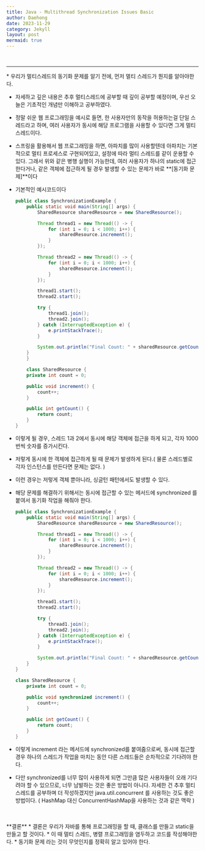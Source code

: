 ```yaml
---
title: Java - Multithread Synchronization Issues Basic
author: Daehong
date: 2023-11-29
category: Jekyll
layout: post
mermaid: true
---
```


<br>
<hr>
* 우리가 멀티스레드의 동기화 문제를 알기 전에, 먼저 멀티 스레드가 뭔지를 알아야한다.

* 자세하고 깊은 내용은 추후 멀티스레드에 공부할 때 깊이 공부할 예정이며, 우선 오늘은 기초적인 개념만 이해하고 공부하였다.

* 정말 쉬운 웹 프로그래밍을 예시로 들면, 한 사용자만의 동작을 허용하는걸 단일 스레드라고 하며, 여러 사용자가 동시에 해당 프로그램을 사용할 수 있다면 그게 멀티 스레드이다.

* 스프링을 활용해서 웹 프로그래밍을 하면, 아파치를 많이 사용할텐데 아파치는 기본적으로 멀티 프로세스로 구현되어있고, 설정에 따라 멀티 스레드를 같이 운용할 수 있다. 그래서 위와 같은 병행 실행이 가능한데, 여러 사용자가 하나의 static에 접근한다거나, 같은 객체에 접근하게 될 경우 발생할 수 있는 문제가 바로 **[동기화 문제]**이다

* 기본적인 예시코드이다
	```java
	public class SynchronizationExample {
		public static void main(String[] args) {
			SharedResource sharedResource = new SharedResource();

			Thread thread1 = new Thread(() -> {
				for (int i = 0; i < 1000; i++) {
					sharedResource.increment();
				}
			});

			Thread thread2 = new Thread(() -> {
				for (int i = 0; i < 1000; i++) {
					sharedResource.increment();
				}
			});

			thread1.start();
			thread2.start();

			try {
				thread1.join();
				thread2.join();
			} catch (InterruptedException e) {
				e.printStackTrace();
			}

			System.out.println("Final Count: " + sharedResource.getCount());
		}
		}

		class SharedResource {
		private int count = 0;

		public void increment() {
			count++;
		}

		public int getCount() {
			return count;
		}
	}
	```
* 이렇게 될 경우, 스레드 1과 2에서 동시에 해당 객체에 접근을 하게 되고, 각자 1000번씩 숫자를 증가시킨다.

* 저렇게 동시에 한 객체에 접근하게 될 때 문제가 발생하게 된다.( 물론 스레드별로 각자 인스턴스를 만든다면 문제는 없다. )

* 이런 경우는 저렇게 객체 뿐아니라, 싱글턴 패턴에서도 발생할 수 있다.

* 해당 문제를 해결하기 위해서는 동시에 접근할 수 있는 메서드에 synchronized 를 붙여서 동기화 작업을 해줘야 한다.
	```java
	public class SynchronizationExample {
		public static void main(String[] args) {
			SharedResource sharedResource = new SharedResource();

			Thread thread1 = new Thread(() -> {
				for (int i = 0; i < 1000; i++) {
					sharedResource.increment();
				}
			});

			Thread thread2 = new Thread(() -> {
				for (int i = 0; i < 1000; i++) {
					sharedResource.increment();
				}
			});

			thread1.start();
			thread2.start();

			try {
				thread1.join();
				thread2.join();
			} catch (InterruptedException e) {
				e.printStackTrace();
			}

			System.out.println("Final Count: " + sharedResource.getCount());
		}
	}

	class SharedResource {
		private int count = 0;

		public void synchronized increment() {
			count++;
		}

		public int getCount() {
			return count;
		}
	}
	```
* 이렇게 increment 라는 메서드에 synchronized를 붙여줌으로써, 동시에 접근할 경우 하나의 스레드가 작업을 마치는 동안 다른 스레드들은 순차적으로 기다려야 한다.

* 다만 synchronized를 너무 많이 사용하게 되면 그만큼 많은 사용자들이 오래 기다려야 할 수 있으므로, 너무 남발하는 것은 좋은 방법이 아니다. 자세한 건 추후 멀티 스레드를 공부하며 더 작성하겠지만 java.util.concurrent 를 사용하는 것도 좋은 방법이다. ( HashMap 대신 ConcurrentHashMap을 사용하는 것과 같은 맥락 )

<br>
<br>
**결론**
* 결론은 우리가 자바를 통해 프로그래밍을 할 때, 클래스를 만들고 static을 만들고 할 것이다.
* 이 때 멀티 스레드, 병렬 프로그래밍을 염두하고 코드를 작성해야한다.
* 동기화 문제 라는 것이 무엇인지를 정확히 알고 있어야 한다.


<br>
<br>
<br>
<br>
<br>